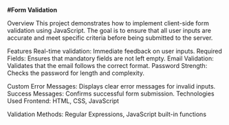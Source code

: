**#Form Validation**


Overview
This project demonstrates how to implement client-side form validation using JavaScript. The goal is to ensure that all user inputs are accurate and meet specific criteria before being submitted to the server.

Features
Real-time validation: Immediate feedback on user inputs.
Required Fields: Ensures that mandatory fields are not left empty.
Email Validation: Validates that the email follows the correct format.
Password Strength: Checks the password for length and complexity.




Custom Error Messages: Displays clear error messages for invalid inputs.
Success Messages: Confirms successful form submission.
Technologies Used
Frontend: HTML, CSS, JavaScript


Validation Methods: Regular Expressions, JavaScript built-in functions
